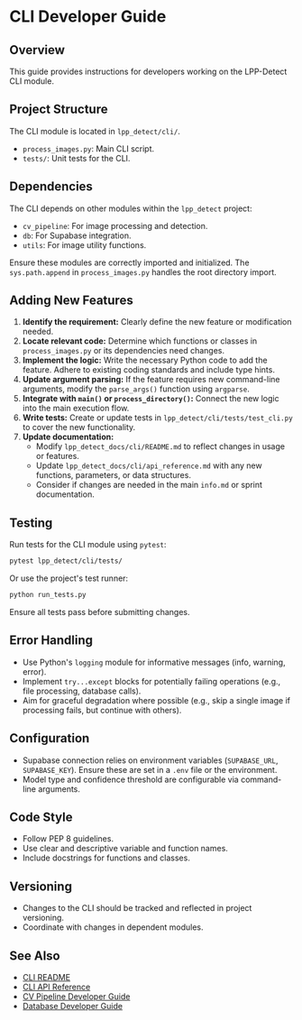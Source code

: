 # CLI Developer Guide

## Overview
This guide provides instructions for developers working on the LPP-Detect CLI module.

## Project Structure
The CLI module is located in `lpp_detect/cli/`.
- `process_images.py`: Main CLI script.
- `tests/`: Unit tests for the CLI.

## Dependencies
The CLI depends on other modules within the `lpp_detect` project:
- `cv_pipeline`: For image processing and detection.
- `db`: For Supabase integration.
- `utils`: For image utility functions.

Ensure these modules are correctly imported and initialized. The `sys.path.append` in `process_images.py` handles the root directory import.

## Adding New Features
1.  **Identify the requirement:** Clearly define the new feature or modification needed.
2.  **Locate relevant code:** Determine which functions or classes in `process_images.py` or its dependencies need changes.
3.  **Implement the logic:** Write the necessary Python code to add the feature. Adhere to existing coding standards and include type hints.
4.  **Update argument parsing:** If the feature requires new command-line arguments, modify the `parse_args()` function using `argparse`.
5.  **Integrate with `main()` or `process_directory()`:** Connect the new logic into the main execution flow.
6.  **Write tests:** Create or update tests in `lpp_detect/cli/tests/test_cli.py` to cover the new functionality.
7.  **Update documentation:**
    *   Modify `lpp_detect_docs/cli/README.md` to reflect changes in usage or features.
    *   Update `lpp_detect_docs/cli/api_reference.md` with any new functions, parameters, or data structures.
    *   Consider if changes are needed in the main `info.md` or sprint documentation.

## Testing
Run tests for the CLI module using `pytest`:
```bash
pytest lpp_detect/cli/tests/
```
Or use the project's test runner:
```bash
python run_tests.py
```
Ensure all tests pass before submitting changes.

## Error Handling
- Use Python's `logging` module for informative messages (info, warning, error).
- Implement `try...except` blocks for potentially failing operations (e.g., file processing, database calls).
- Aim for graceful degradation where possible (e.g., skip a single image if processing fails, but continue with others).

## Configuration
- Supabase connection relies on environment variables (`SUPABASE_URL`, `SUPABASE_KEY`). Ensure these are set in a `.env` file or the environment.
- Model type and confidence threshold are configurable via command-line arguments.

## Code Style
- Follow PEP 8 guidelines.
- Use clear and descriptive variable and function names.
- Include docstrings for functions and classes.

## Versioning
- Changes to the CLI should be tracked and reflected in project versioning.
- Coordinate with changes in dependent modules.

## See Also
- [CLI README](README.md)
- [CLI API Reference](api_reference.md)
- [CV Pipeline Developer Guide](../cv_pipeline/developer_guide.md)
- [Database Developer Guide](../db/developer_guide.md)
